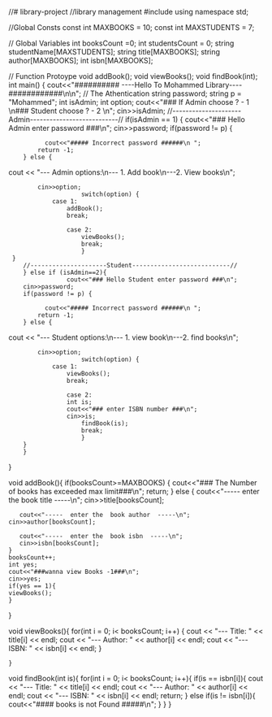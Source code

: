 //# library-project
//library management
#include <iostream>
using namespace std;

//Global Consts
const int MAXBOOKS = 10;
const int MAXSTUDENTS = 7;

// Global Variables
int booksCount =0;
int studentsCount = 0;
string studentName[MAXSTUDENTS];
string title[MAXBOOKS];
string author[MAXBOOKS];
int isbn[MAXBOOKS];

// Function Protoype
void addBook();
void viewBooks();
void findBook(int);
int main()
{
		cout<<"########## ----Hello To Mohammed Library---- ############\n\n";
			// The Athentication 
			string password;
			string p = "Mohammed";
			int isAdmin;
			int option;
			cout<<"### If Admin choose ? - 1 \n### Student choose ? - 2 \n";
	cin>>isAdmin;
	//---------------------Admin---------------------------//
		if(isAdmin == 1) {
	    cout<<"### Hello Admin enter password ###\n";
	    cin>>password;
	    if(password != p) {
	        
	          cout<<"##### Incorrect password ######\n ";
	        return -1;
	    } else {
	        
 cout << "--- Admin options:\n--- 1. Add book\n---2. View books\n";
	       
	        cin>>option;
	        	        switch(option) {
	            case 1: 
	                addBook();
	                break;
	      
                    case 2: 
                        viewBooks();
                        break;
                        }
	 }
	 	//---------------------Student---------------------------//
		} else if (isAdmin==2){
		    	    cout<<"### Hello Student enter password ###\n";
	    cin>>password;
	    if(password != p) {
	        
	          cout<<"##### Incorrect password ######\n ";
	        return -1;
	    } else {
	        
 cout << "--- Student options:\n--- 1. view book\n---2. find books\n";
	       
	        cin>>option;
	        	        switch(option) {
	            case 1: 
	                viewBooks();
	                break;
	      
                    case 2: 
                    int is;
                    cout<<"### enter ISBN number ###\n";
                    cin>>is;
                        findBook(is);
                        break;
	        	        }
		}
		}
}


void addBook(){
    if(booksCount>=MAXBOOKS)
    {
        cout<<"### The Number of books has exceeded max limit###\n";
        return;
    } else {
        cout<<"-----  enter the  book title  -----\n";
        cin>>title[booksCount];
        
       cout<<"-----  enter the  book author  -----\n";           cin>>author[booksCount];
       
       cout<<"-----  enter the  book isbn  -----\n";
       cin>>isbn[booksCount];
    }
    booksCount++;
    int yes;
    cout<<"###wanna view Books -1###\n";
    cin>>yes;
    if(yes == 1){
    viewBooks();
    }
}

void viewBooks(){
    for(int i = 0; i< booksCount; i++)
    {
cout << "--- Title: " << title[i] << endl;
cout << "--- Author: " << author[i] << endl;
cout << "--- ISBN: " << isbn[i] << endl;
    }
    
    }
    
void findBook(int is){
    for(int i = 0; i< booksCount; i++){
        if(is == isbn[i]){
 cout << "--- Title: " << title[i] << endl;
cout << "--- Author: " << author[i] << endl;
cout << "--- ISBN: " << isbn[i] << endl;
return;
        } 
        else if(is != isbn[i]){
            cout<<"#### books is not Found #####\n";
        }
    }
}

